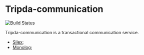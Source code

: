 # Tripda-communication

[![Build Status](https://travis-ci.org/tripda/tripda-communication.svg?branch=master)](https://travis-ci.org/tripda/tripda-communication)

Tripda-communication is a transactional communication service.

- [Silex](http://silex.sensiolabs.org/);
- [Monolog](https://github.com/Seldaek/monolog);